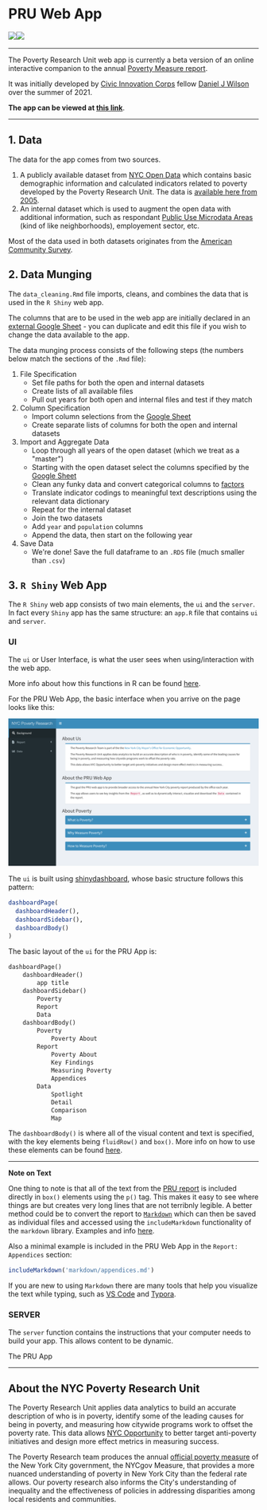 # PRU Web App

<img src="https://changecapitalfund.org/wp-content/uploads/2015/09/NYCMOEO.png" width="20%" /><img src="https://images.squarespace-cdn.com/content/v1/59539f22e6f2e181ffc682ef/1612968994021-AO979E2LUK0F4KXBYRQ0/CIC_LogoFull_Color.png?format=1000w" width="25%" />

---
The Poverty Research Unit web app is currently a beta version of an online interactive companion to the annual [Poverty Measure report](https://www1.nyc.gov/site/opportunity/poverty-in-nyc/poverty-measure.page).

It was initially developed by [Civic Innovation Corps](https://www.codingitforward.com/corps) fellow [Daniel J Wilson](https://danieljwilson.com/) over the summer of 2021.

**The app can be viewed at [this link](https://daniel-j-wilson.shinyapps.io/2021_NYC_PRU/)**.

---
## 1. Data
The data for the app comes from two sources. 
1. A publicly available dataset from [NYC Open Data](https://opendata.cityofnewyork.us/) which contains basic demographic information and calculated indicators related to poverty developed by the Poverty Research Unit. The data is [available here from 2005](https://data.cityofnewyork.us/browse?q=nycgov+poverty+measure&sortBy=alpha&utf8=%E2%9C%93).
2. An internal dataset which is used to augment the open data with additional information, such as respondant [Public Use Microdata Areas](https://www.census.gov/programs-surveys/geography/guidance/geo-areas/pumas.html) (kind of like neighborhoods), employement sector, etc.

Most of the data used in both datasets originates from the [American Community Survey](https://www.census.gov/programs-surveys/acs).

## 2. Data Munging
The `data_cleaning.Rmd` file imports, cleans, and combines the data that is used in the `R Shiny` web app.

The columns that are to be used in the web app are initially declared in an [external Google Sheet](https://docs.google.com/spreadsheets/d/1ndZtYpCjD4CCIyGU2chJjw6yMPr4PDQY6q8OJeoYpso/edit?usp=sharing) - you can duplicate and edit this file if you wish to change the data available to the app.

The data munging process consists of the following steps (the numbers below match the sections of the `.Rmd` file):
1. File Specification
    - Set file paths for both the open and internal datasets
    - Create lists of all available files
    - Pull out years for both open and internal files and test if they match
2. Column Specification
    - Import column selections from the [Google Sheet](https://docs.google.com/spreadsheets/d/1ndZtYpCjD4CCIyGU2chJjw6yMPr4PDQY6q8OJeoYpso/edit?usp=sharing)
    - Create separate lists of columns for both the open and internal datasets 
3. Import and Aggregate Data
    - Loop through all years of the open dataset (which we treat as a "master")
    - Starting with the open dataset select the columns specified by the [Google Sheet](https://docs.google.com/spreadsheets/d/1ndZtYpCjD4CCIyGU2chJjw6yMPr4PDQY6q8OJeoYpso/edit?usp=sharing)
    - Clean any funky data and convert categorical columns to [factors](https://www.rdocumentation.org/packages/base/versions/3.6.2/topics/factor)
    - Translate indicator codings to meaningful text descriptions using the relevant data dictionary
    - Repeat for the internal dataset
    - Join the two datasets
    - Add `year` and `population` columns
    - Append the data, then start on the following year
4. Save Data
    - We're done! Save the full dataframe to an `.RDS` file (much smaller than `.csv`)

## 3. `R Shiny` Web App
The `R Shiny` web app consists of two main elements, the `ui` and the `server`. In fact every `Shiny` app has the same structure: an `app.R` file that contains `ui` and `server`.

### UI
The `ui` or User Interface, is what the user sees when using/interaction with the web app. 

More info about how this functions in R can be found [here](https://shiny.rstudio.com/tutorial/written-tutorial/lesson2/).

For the PRU Web App, the basic interface when you arrive on the page looks like this:

![PRU web app user interface](images/PovResearchUnit_web_app_ui.png)

The `ui` is built using [shinydashboard](http://rstudio.github.io/shinydashboard/), whose basic structure follows this pattern:

```R
dashboardPage(
  dashboardHeader(),
  dashboardSidebar(),
  dashboardBody()
)
```

The basic layout of the `ui` for the PRU App is:

```
dashboardPage()   
    dashboardHeader()
        app title
    dashboardSidebar()
        Poverty
        Report
        Data
    dashboardBody()
        Poverty
            Poverty About
        Report
            Poverty About
            Key Findings
            Measuring Poverty
            Appendices
        Data
            Spotlight
            Detail
            Comparison
            Map
```

The `dashboardBody()` is where all of the visual content and text is specified, with the key elements being `fluidRow()` and `box()`. More info on how to use these elements can be found [here](https://rstudio.github.io/shinydashboard/structure.html#body).

---
**Note on Text**

One thing to note is that all of the text from the [PRU report](https://www1.nyc.gov/site/opportunity/poverty-in-nyc/poverty-measure.page) is included directly in `box()` elements using the `p()` tag. This makes it easy to see where things are but creates very long lines that are not terribnly legible. A better method could be to convert the report to [`Markdown`](https://www.markdownguide.org/) which can then be saved as individual files and accessed using the `includeMarkdown` functionality of the `markdown` library. Examples and info [here](https://shiny.rstudio.com/gallery/including-html-text-and-markdown-files.html).

Also a minimal example is included in the PRU Web App in the `Report: Appendices` section:
```R
includeMarkdown('markdown/appendices.md')
```

If you are new to using `Markdown` there are many tools that help you visualize the text while typing, such as [VS Code](https://code.visualstudio.com/docs/languages/markdown) and [Typora](https://typora.io/).

### SERVER
The `server` function contains the instructions that your computer needs to build your app.  This allows content to be dynamic.

The PRU App 

---

## About the NYC Poverty Research Unit
The Poverty Research Unit applies data analytics to build an accurate description of who is in poverty, identify some of the leading causes for being in poverty, and measuring how citywide programs work to offset the poverty rate. This data allows [NYC Opportunity](https://www1.nyc.gov/site/opportunity/index.page) to better target anti-poverty initiatives and design more effect metrics in measuring success.

The Poverty Research team produces the annual [official poverty measure](https://www1.nyc.gov/site/opportunity/poverty-in-nyc/poverty-measure.page) of the New York City government, the NYCgov Measure, that provides a more nuanced understanding of poverty in New York City than the federal rate allows. Our poverty research also informs the City's understanding of inequality and the effectiveness of policies in addressing disparities among local residents and communities.
